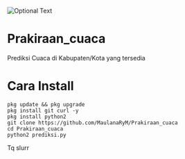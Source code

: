 ![Optional Text](../blob/master/img/image.png)
# Prakiraan_cuaca
Prediksi Cuaca di Kabupaten/Kota yang tersedia

# Cara Install
```
pkg update && pkg upgrade
pkg install git curl -y
pkg install python2
git clone https://github.com/MaulanaRyM/Prakiraan_cuaca
cd Prakiraan_cuaca
python2 prediksi.py
```
Tq slurr
